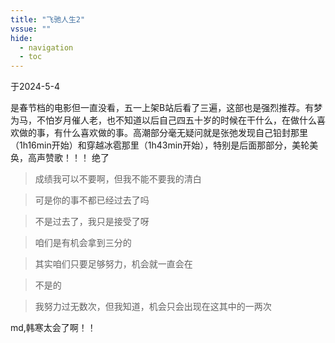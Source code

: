 ```yaml
---
title: "飞驰人生2"
vssue: ""
hide:
  - navigation
  - toc
---
```


于2024-5-4

是春节档的电影但一直没看，五一上架B站后看了三遍，这部也是强烈推荐。有梦为马，不怕岁月催人老，也不知道以后自己四五十岁的时候在干什么，在做什么喜欢做的事，有什么喜欢做的事。高潮部分毫无疑问就是张弛发现自己铅封那里（1h16min开始）和穿越冰雹那里（1h43min开始），特别是后面那部分，美轮美奂，高声赞歌！！！ 绝了

> 成绩我可以不要啊，但我不能不要我的清白

> 可是你的事不都已经过去了吗

> 不是过去了，我只是接受了呀

> 咱们是有机会拿到三分的

> 其实咱们只要足够努力，机会就一直会在

> 不是的

> 我努力过无数次，但我知道，机会只会出现在这其中的一两次

md,韩寒太会了啊！！


